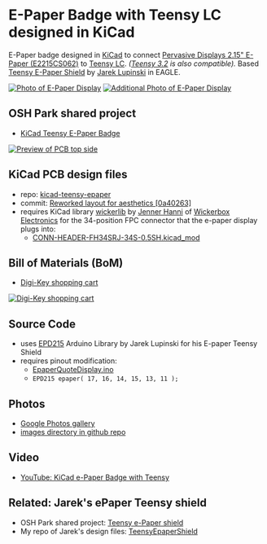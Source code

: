 # E-Paper Badge with Teensy LC designed in KiCad
E-Paper badge designed in [KiCad](http://kicad-pcb.org/) to connect [Pervasive Displays 2.15" E-Paper (E2215CS062)](http://www.digikey.com/product-detail/en/pervasive-displays/E2215CS062/E2215CS062-ND/5975949) to [Teensy LC](http://store.oshpark.com/products/teensy-lc). _([Teensy 3.2](https://oshpark.com/teensy) is also compatible)._  Based [Teensy E-Paper Shield](https://blog.oshpark.com/2016/08/27/teensy-e-paper-shield/) by [Jarek Lupinski](https://hackaday.io/Jarek) in EAGLE.

[![Photo of E-Paper Display](https://raw.githubusercontent.com/pdp7/kicad-teensy-epaper/master/images/small/epaper-badge-7.jpg)](https://oshpark.com/projects/1CiimZcf)
[![Additional Photo of E-Paper Display](https://raw.githubusercontent.com/pdp7/kicad-teensy-epaper/master/images/small/epaper-badge-5.jpg)](https://oshpark.com/projects/1CiimZcf)

## OSH Park shared project
* [KiCad Teensy E-Paper Badge](https://oshpark.com/projects/1CiimZcf)

[![Preview of PCB top side](https://raw.githubusercontent.com/pdp7/kicad-teensy-epaper/master/images/small/preview-top.png)](https://oshpark.com/projects/1CiimZcf)

## KiCad PCB design files
* repo: [kicad-teensy-epaper](https://github.com/pdp7/kicad-teensy-epaper/)
* commit: [Reworked layout for aesthetics [0a40263]](https://github.com/pdp7/kicad-teensy-epaper/commit/0a4026351685b28afe0d5b1825abe197254be2be)
* requires KiCad library [wickerlib](https://github.com/wickerbox/wickerlib) by [Jenner Hanni](http://jennerhanni.net/) of [Wickerbox Electronics](http://wickerbox.net/) for the 34-position FPC connector that the e-paper display plugs into:
  * [CONN-HEADER-FH34SRJ-34S-0.5SH.kicad_mod](https://github.com/wickerbox/wickerlib/blob/master/libraries/Wickerlib.pretty/CONN-HEADER-FH34SRJ-34S-0.5SH.kicad_mod)

## Bill of Materials (BoM)
* [Digi-Key shopping cart](http://www.digikey.com/short/3wbn09)

[![Digi-Key shopping cart](https://raw.githubusercontent.com/pdp7/kicad-teensy-epaper/master/images/small/kicad-epaper-digikey-bom.png)](https://raw.githubusercontent.com/pdp7/kicad-teensy-epaper/master/images/kicad-epaper-digikey-bom.png)

## Source Code
* uses [EPD215](https://github.com/jarek319/EPD215) Arduino Library by Jarek Lupinski for his E-paper Teensy Shield
* requires pinout modification:
  * [EpaperQuoteDisplay.ino](https://github.com/pdp7/kicad-teensy-epaper/blob/master/code/EpaperQuoteDisplay.ino)
  * `EPD215 epaper( 17, 16, 14, 15, 13, 11 );`
  
## Photos
* [Google Photos gallery](https://photos.google.com/share/AF1QipNF7Bmk3dk0dI8wlLWVi3norOHkclXDltVEcZS2PsjbMnvgV6uTuN6ZWSbcuT0tYg?key=MjZoTzRqQlpJNU5hRWR0aGtzekRKa1ZrVkxGX3RB)
* [images directory in github repo](https://github.com/pdp7/kicad-teensy-epaper/tree/master/images)

## Video
* [YouTube: KiCad e-Paper Badge with Teensy](https://www.youtube.com/watch?v=4fN80SxIk5o)

## Related: Jarek's ePaper Teensy shield
  * OSH Park shared project: [Teensy e-Paper shield](https://oshpark.com/shared_projects/3KynIVn6)
  * My repo of Jarek's design files: [TeensyEpaperShield](https://github.com/pdp7/TeensyEpaperShield)
